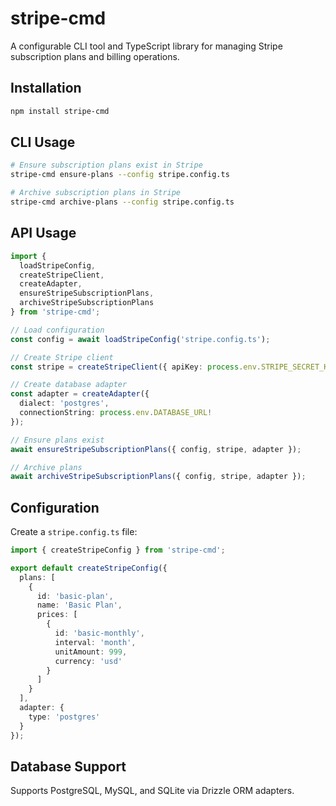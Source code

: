 # stripe-cmd

A configurable CLI tool and TypeScript library for managing Stripe subscription plans and billing operations.

## Installation

```bash
npm install stripe-cmd
```

## CLI Usage

```bash
# Ensure subscription plans exist in Stripe
stripe-cmd ensure-plans --config stripe.config.ts

# Archive subscription plans in Stripe
stripe-cmd archive-plans --config stripe.config.ts
```

## API Usage

```typescript
import { 
  loadStripeConfig, 
  createStripeClient,
  createAdapter,
  ensureStripeSubscriptionPlans,
  archiveStripeSubscriptionPlans 
} from 'stripe-cmd';

// Load configuration
const config = await loadStripeConfig('stripe.config.ts');

// Create Stripe client
const stripe = createStripeClient({ apiKey: process.env.STRIPE_SECRET_KEY! });

// Create database adapter
const adapter = createAdapter({
  dialect: 'postgres',
  connectionString: process.env.DATABASE_URL!
});

// Ensure plans exist
await ensureStripeSubscriptionPlans({ config, stripe, adapter });

// Archive plans
await archiveStripeSubscriptionPlans({ config, stripe, adapter });
```

## Configuration

Create a `stripe.config.ts` file:

```typescript
import { createStripeConfig } from 'stripe-cmd';

export default createStripeConfig({
  plans: [
    {
      id: 'basic-plan',
      name: 'Basic Plan',
      prices: [
        {
          id: 'basic-monthly',
          interval: 'month',
          unitAmount: 999,
          currency: 'usd'
        }
      ]
    }
  ],
  adapter: {
    type: 'postgres'
  }
});
```

## Database Support

Supports PostgreSQL, MySQL, and SQLite via Drizzle ORM adapters.